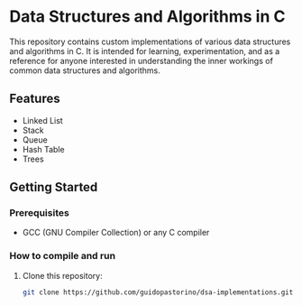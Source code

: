 # Data Structures and Algorithms in C

This repository contains custom implementations of various data structures and algorithms in C. It is intended for learning, experimentation, and as a reference for anyone interested in understanding the inner workings of common data structures and algorithms.

## Features
  - Linked List
  - Stack
  - Queue
  - Hash Table
  - Trees

## Getting Started

### Prerequisites
- GCC (GNU Compiler Collection) or any C compiler

### How to compile and run

1. Clone this repository:

    ```bash
    git clone https://github.com/guidopastorino/dsa-implementations.git
    ```